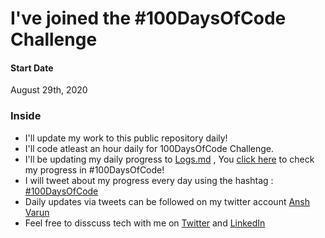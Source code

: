 # I've joined the #100DaysOfCode Challenge

#### Start Date
August 29th, 2020

### Inside
- I'll update my work to this public repository daily!
- I'll code atleast an hour daily for 100DaysOfCode Challenge.
- I'll be updating my daily progress to [Logs.md](LOGS.md) , You [click here](LOGS.md) to check my progress in #100DaysOfCode!
- I will tweet about my progress every day using the hashtag : [#100DaysOfCode](https://twitter.com/search?q=100DaysOfCode&src=typed_query)
- Daily updates via tweets can be followed on my twitter account [Ansh Varun](https://twitter.com/anshcasm)
- Feel free to disscuss tech with me on [Twitter](https://twitter.com/anshcasm) and [LinkedIn](https://www.linkedin.com/in/ansh-varun-147125107/) 
